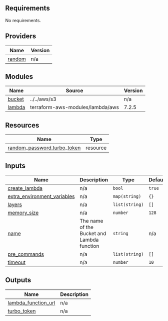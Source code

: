 <!-- BEGIN_TF_DOCS -->
## Requirements

No requirements.

## Providers

| Name | Version |
|------|---------|
| <a name="provider_random"></a> [random](#provider\_random) | n/a |

## Modules

| Name | Source | Version |
|------|--------|---------|
| <a name="module_bucket"></a> [bucket](#module\_bucket) | ../../aws/s3 | n/a |
| <a name="module_lambda"></a> [lambda](#module\_lambda) | terraform-aws-modules/lambda/aws | 7.2.5 |

## Resources

| Name | Type |
|------|------|
| [random_password.turbo_token](https://registry.terraform.io/providers/hashicorp/random/latest/docs/resources/password) | resource |

## Inputs

| Name | Description | Type | Default | Required |
|------|-------------|------|---------|:--------:|
| <a name="input_create_lambda"></a> [create\_lambda](#input\_create\_lambda) | n/a | `bool` | `true` | no |
| <a name="input_extra_environment_variables"></a> [extra\_environment\_variables](#input\_extra\_environment\_variables) | n/a | `map(string)` | `{}` | no |
| <a name="input_layers"></a> [layers](#input\_layers) | n/a | `list(string)` | `[]` | no |
| <a name="input_memory_size"></a> [memory\_size](#input\_memory\_size) | n/a | `number` | `128` | no |
| <a name="input_name"></a> [name](#input\_name) | The name of the Bucket and Lambda function | `string` | n/a | yes |
| <a name="input_pre_commands"></a> [pre\_commands](#input\_pre\_commands) | n/a | `list(string)` | `[]` | no |
| <a name="input_timeout"></a> [timeout](#input\_timeout) | n/a | `number` | `10` | no |

## Outputs

| Name | Description |
|------|-------------|
| <a name="output_lambda_function_url"></a> [lambda\_function\_url](#output\_lambda\_function\_url) | n/a |
| <a name="output_turbo_token"></a> [turbo\_token](#output\_turbo\_token) | n/a |
<!-- END_TF_DOCS -->
